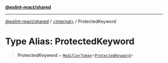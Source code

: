 [**@eslint-react/shared**](../../README.md)

***

[@eslint-react/shared](../../README.md) / [\<internal\>](../README.md) / ProtectedKeyword

# Type Alias: ProtectedKeyword

> **ProtectedKeyword** = [`ModifierToken`](../interfaces/ModifierToken.md)\<[`ProtectedKeyword`](../enumerations/SyntaxKind.md#protectedkeyword)\>

